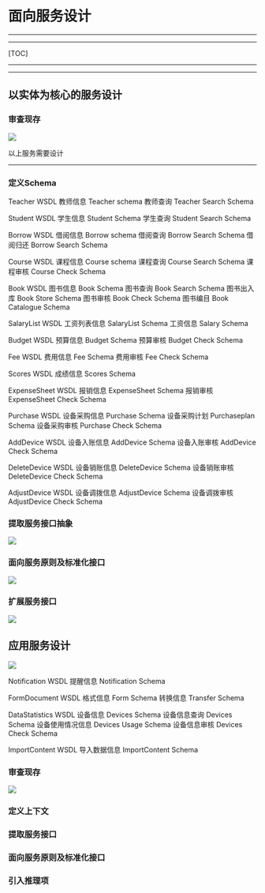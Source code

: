 # 面向服务设计

---

---

[TOC]

---

---

## 以实体为核心的服务设计

### 审查现存

![](https://github.com/zjwnju/Service-3/blob/master/1-1.png?raw=true)

以上服务需要设计

---

### 定义Schema

Teacher WSDL
教师信息 Teacher schema
教师查询 Teacher Search Schema


Student WSDL
学生信息 Student Schema
学生查询 Student Search Schema


Borrow WSDL
借阅信息 Borrow  schema
借阅查询 Borrow  Search Schema
借阅归还 Borrow  Search Schema


Course WSDL
课程信息 Course schema
课程查询 Course Search Schema
课程审核 Course Check Schema


Book WSDL
图书信息 Book Schema
图书查询 Book Search Schema
图书出入库 Book Store Schema
图书审核 Book Check Schema
图书编目 Book Catalogue Schema


SalaryList WSDL
工资列表信息 SalaryList Schema
工资信息 Salary Schema


Budget WSDL
预算信息 Budget Schema
预算审核 Budget Check Schema


Fee WSDL
费用信息 Fee Schema
费用审核 Fee Check Schema


Scores WSDL
成绩信息 Scores Schema


ExpenseSheet WSDL
报销信息 ExpenseSheet Schema
报销审核 ExpenseSheet Check Schema


Purchase WSDL
设备采购信息 Purchase Schema
设备采购计划 Purchaseplan Schema
设备采购审核 Purchase Check Schema


AddDevice WSDL
设备入账信息 AddDevice Schema
设备入账审核 AddDevice Check Schema


DeleteDevice WSDL
设备销账信息 DeleteDevice Schema
设备销账审核 DeleteDevice Check Schema


AdjustDevice WSDL
设备调拨信息 AdjustDevice Schema
设备调拨审核 AdjustDevice Check Schema



### 提取服务接口抽象

![](https://github.com/zjwnju/Service-3/blob/master/1-2.png?raw=true)

### 面向服务原则及标准化接口

![](https://github.com/zjwnju/Service-3/blob/master/1-3.png?raw=true)

### 扩展服务接口

![](https://github.com/zjwnju/Service-3/blob/master/1-4.png?raw=true)

## 应用服务设计

![](https://github.com/zjwnju/Service-3/blob/master/2-1.png?raw=true)


Notification WSDL
提醒信息 Notification Schema

FormDocument WSDL
格式信息 Form Schema
转换信息 Transfer Schema

DataStatistics WSDL
设备信息 Devices Schema
设备信息查询 Devices Schema
设备使用情况信息 Devices Usage Schema
设备信息审核 Devices Check Schema

ImportContent WSDL
导入数据信息 ImportContent Schema

### 审查现存

![](https://github.com/zjwnju/Service-3/blob/master/2-2.png?raw=true)

### 定义上下文

### 提取服务接口

### 面向服务原则及标准化接口

### 引入推理项

